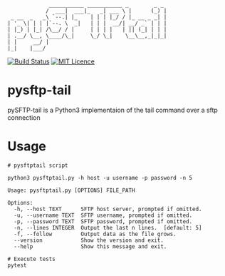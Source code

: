                  ___________ ___________ _        _ _ 
                /  ___|  ___|_   _| ___ \ |      (_) |
     _ __  _   _\ `--.| |_    | | | |_/ / |_ __ _ _| |
    | '_ \| | | |`--. \  _|   | | |  __/| __/ _` | | |
    | |_) | |_| /\__/ / |     | | | |   | || (_| | | |
    | .__/ \__, \____/\_|     \_/ \_|    \__\__,_|_|_|
    | |     __/ |                                     
    |_|    |___/                                      

[![Build Status](https://travis-ci.com/tcvieira/pysftptail.svg?branch=master)](https://travis-ci.com/tcvieira/pysftptail) [![MIT Licence](https://badges.frapsoft.com/os/mit/mit.svg?v=103)](https://opensource.org/licenses/mit-license.php)


# pysftp-tail
pySFTP-tail is a Python3 implementaion of the tail command over a sftp connection

# Usage

```
# pysftptail script

python3 pysftptail.py -h host -u username -p password -n 5

Usage: pysftptail.py [OPTIONS] FILE_PATH

Options:
  -h, --host TEXT      SFTP host server, prompted if omitted.
  -u, --username TEXT  SFTP username, prompted if omitted.
  -p, --password TEXT  SFTP password, prompted if omitted.
  -n, --lines INTEGER  Output the last n lines.  [default: 5]
  -f, --follow         Output data as the file grows.
  --version            Show the version and exit.
  --help               Show this message and exit.

# Execute tests
pytest

```
